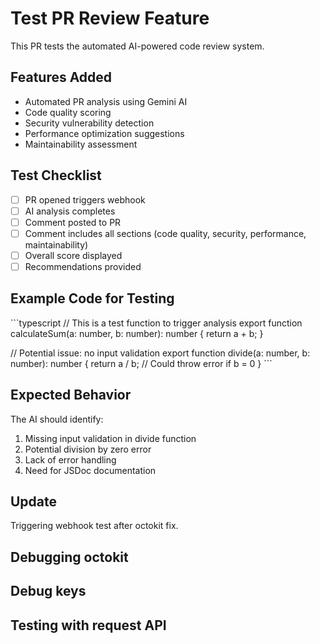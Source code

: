 # Test PR Review Feature

This PR tests the automated AI-powered code review system.

## Features Added
- Automated PR analysis using Gemini AI
- Code quality scoring
- Security vulnerability detection
- Performance optimization suggestions
- Maintainability assessment

## Test Checklist
- [ ] PR opened triggers webhook
- [ ] AI analysis completes
- [ ] Comment posted to PR
- [ ] Comment includes all sections (code quality, security, performance, maintainability)
- [ ] Overall score displayed
- [ ] Recommendations provided

## Example Code for Testing

\`\`\`typescript
// This is a test function to trigger analysis
export function calculateSum(a: number, b: number): number {
  return a + b;
}

// Potential issue: no input validation
export function divide(a: number, b: number): number {
  return a / b; // Could throw error if b = 0
}
\`\`\`

## Expected Behavior
The AI should identify:
1. Missing input validation in divide function
2. Potential division by zero error
3. Lack of error handling
4. Need for JSDoc documentation

## Update
Triggering webhook test after octokit fix.

## Debugging octokit

## Debug keys

## Testing with request API
